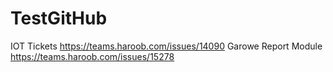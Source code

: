 # TestGitHub
IOT Tickets
https://teams.haroob.com/issues/14090
Garowe Report Module
https://teams.haroob.com/issues/15278

